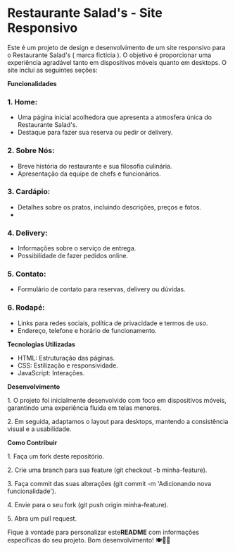 <h1>Restaurante Salad's - Site Responsivo</h1>
<p>Este é um projeto de design e desenvolvimento de um site responsivo para o Restaurante Salad's ( marca fictícia ). O objetivo é proporcionar uma experiência agradável tanto em dispositivos móveis quanto em desktops. O site inclui as seguintes seções:</p>

<strong>Funcionalidades</strong>

<h3>1. Home:</h3>
    <ul>
        <li>Uma página inicial acolhedora que apresenta a atmosfera única do Restaurante Salad's.</li>
        <li>Destaque para fazer sua reserva ou pedir or delivery.</li>
    </ul>

<h3>2. Sobre Nós:</h3>
    <ul>
        <li> Breve história do restaurante e sua filosofia culinária.</li>
        <li>Apresentação da equipe de chefs e funcionários.</li>
    </ul>

<h3>3. Cardápio:</h3>
    <ul>
        <li>Detalhes sobre os pratos, incluindo descrições, preços e fotos.<li>
    </ul>

<h3>4. Delivery:</h3>
    <ul>
        <li>Informações sobre o serviço de entrega.</li>
        <li>Possibilidade de fazer pedidos online.</li>
    </ul>

<h3>5. Contato:</h3>
<ul>
    <li>Formulário de contato para reservas, delivery ou dúvidas.</li>
</ul>

<h3>6. Rodapé:</h3>
    <ul>
        <li>Links para redes sociais, política de privacidade e termos de uso.</li>
        <li>Endereço, telefone e horário de funcionamento.</li>
    </ul>

<strong>Tecnologias Utilizadas</strong>
    <ul>
        <li>HTML: Estruturação das páginas.</li>
        <li>CSS: Estilização e responsividade.</li>
        <li>JavaScript: Interações.</li>
    </ul>

<strong>Desenvolvimento</strong>
<p>1. O projeto foi inicialmente desenvolvido com foco em dispositivos móveis, garantindo uma experiência fluida em telas menores.</p>
<p>2. Em seguida, adaptamos o layout para desktops, mantendo a consistência visual e a usabilidade.</p>

<strong>Como Contribuir</strong>
<p>1. Faça um fork deste repositório.</p>
<p>2. Crie uma branch para sua feature (git checkout -b minha-feature).</p>
<p>3. Faça commit das suas alterações (git commit -m 'Adicionando nova funcionalidade').</p>
<p>4. Envie para o seu fork (git push origin minha-feature).</p>
<p>5. Abra um pull request.</p>

<p>Fique à vontade para personalizar este<strong>README</strong> com informações específicas do seu projeto. Bom desenvolvimento! 🍽️👨‍🍳</p>